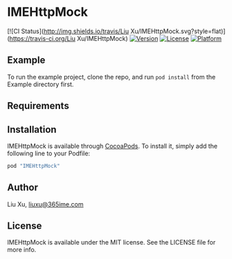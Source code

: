 # IMEHttpMock

[![CI Status](http://img.shields.io/travis/Liu Xu/IMEHttpMock.svg?style=flat)](https://travis-ci.org/Liu Xu/IMEHttpMock)
[![Version](https://img.shields.io/cocoapods/v/IMEHttpMock.svg?style=flat)](http://cocoapods.org/pods/IMEHttpMock)
[![License](https://img.shields.io/cocoapods/l/IMEHttpMock.svg?style=flat)](http://cocoapods.org/pods/IMEHttpMock)
[![Platform](https://img.shields.io/cocoapods/p/IMEHttpMock.svg?style=flat)](http://cocoapods.org/pods/IMEHttpMock)

## Example

To run the example project, clone the repo, and run `pod install` from the Example directory first.

## Requirements

## Installation

IMEHttpMock is available through [CocoaPods](http://cocoapods.org). To install
it, simply add the following line to your Podfile:

```ruby
pod "IMEHttpMock"
```

## Author

Liu Xu, liuxu@365ime.com

## License

IMEHttpMock is available under the MIT license. See the LICENSE file for more info.
